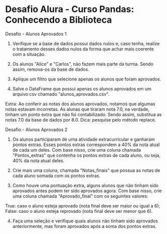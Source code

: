 # Desafio Alura - Curso Pandas: Conhecendo a Biblioteca

Desafio - Alunos Aprovados 1

1) Verifique se a base de dados possui dados nulos e, caso tenha, realize o tratamento desses dados nulos da forma que achar mais coerente com a situação.

2) Os alunos "Alice" e "Carlos", não fazem mais parte da turma. Sendo assim, remova-os da base de dados.

3) Aplique um filtro que selecione apenas os alunos que foram aprovados.

4) Salve o DataFrame que possui apenas os alunos aprovados em um arquivo csv chamado "alunos_aprovados.csv".

Extra: Ao conferir as notas dos alunos aprovados, notamos que algumas notas estavam incorretas. As alunas que tiraram nota 7.0, na verdade, tinham um ponto extra que não foi contabilizado. Sendo assim, substitua as notas 7.0 da base de dados por 8.0. Dica: pesquise pelo método replace.


Desafio - Alunos Aprovados 2

1) Os alunos participaram de uma atividade extracurricular e ganharam pontos extras. Esses pontos extras correspondem a 40% da nota atual de cada um deles. Com base nisso, crie uma coluna chamada "Pontos_extras" que contenha os pontos extras de cada aluno, ou seja, 40% da nota atual deles.

2) Crie mais uma coluna, chamada "Notas_finais" que possua as notas de cada aluno somada com os pontos extras.

3) Como houve uma pontuação extra, alguns alunos que não tinham sido aprovados antes podem ter sido aprovados agora. Com base nisso, crie uma coluna chamada "Aprovado_final" com os seguintes valores:

True: caso o aluno esteja aprovado (nota final deve ser maior ou igual a 6);
False: caso o aluno esteja reprovado (nota final deve ser menor que 6).

4) Faça uma seleção e verifique quais alunos não tinham sido aprovados anteriormente, mas foram aprovados após a soma dos pontos extras.

